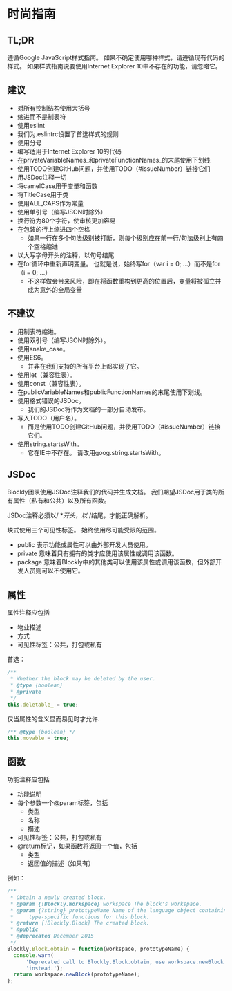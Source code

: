 # 时尚指南

## TL;DR

遵循Google JavaScript样式指南。 如果不确定使用哪种样式，请遵循现有代码的样式。 如果样式指南说要使用Internet Explorer 10中不存在的功能，请忽略它。

## 建议

* 对所有控制结构使用大括号
* 缩进而不是制表符
* 使用eslint
* 我们为.eslintrc设置了首选样式的规则
* 使用分号
* 编写适用于Internet Explorer 10的代码
* 在privateVariableNames_和privateFunctionNames_的末尾使用下划线
* 使用TODO创建GitHub问题，并使用TODO（#issueNumber）链接它们
* 用JSDoc注释一切
* 将camelCase用于变量和函数
* 将TitleCase用于类
* 使用ALL_CAPS作为常量
* 使用单引号（编写JSON时除外）
* 换行符为80个字符，使审核更加容易
* 在包装的行上缩进四个空格
    * 如果一行在多个句法级别被打断，则每个级别应在前一行/句法级别上有四个空格缩进
* 以大写字母开头的注释，以句号结尾
* 在for循环中重新声明变量。 也就是说，始终写for（var i = 0; ...）而不是for（i = 0; ...）
    * 不这样做会带来风险，即在将函数重构到更高的位置后，变量将被孤立并成为意外的全局变量

## 不建议

* 用制表符缩进。
* 使用双引号（编写JSON时除外）。
* 使用snake_case。
* 使用ES6。
    * 并非在我们支持的所有平台上都实现了它。
* 使用let（兼容性表）。
* 使用const（兼容性表）。
* 在publicVariableNames和publicFunctionNames的末尾使用下划线。
* 使用格式错误的JSDoc。
    * 我们的JSDoc将作为文档的一部分自动发布。
* 写入TODO（用户名）。
    * 而是使用TODO创建GitHub问题，并使用TODO（#issueNumber）链接它们。
* 使用string.startsWith。
    * 它在IE中不存在。 请改用goog.string.startsWith。

## JSDoc

Blockly团队使用JSDoc注释我们的代码并生成文档。 我们期望JSDoc用于类的所有属性（私有和公共）以及所有函数。

JSDoc注释必须以/ **开头，以* /结尾，才能正确解析。

块式使用三个可见性标签。 始终使用尽可能受限的范围。

* public 表示功能或属性可以由外部开发人员使用。
* private 意味着只有拥有的类才应使用该属性或调用该函数。
* package 意味着Blockly中的其他类可以使用该属性或调用该函数，但外部开发人员则可以不使用它。

## 属性

属性注释应包括

* 物业描述
* 方式
* 可见性标签：公共，打包或私有

首选：

```js
/**
 * Whether the block may be deleted by the user.
 * @type {boolean}
 * @private
 */
this.deletable_ = true;
```

仅当属性的含义显而易见时才允许.

```js
/** @type {boolean} */
this.movable = true;
```

## 函数

功能注释应包括

* 功能说明
* 每个参数一个@param标签，包括
    * 类型
    * 名称
    * 描述
* 可见性标签：公共，打包或私有
* @return标记，如果函数将返回一个值，包括
    * 类型
    * 返回值的描述（如果有）

例如：

```js
/**
 * Obtain a newly created block.
 * @param {!Blockly.Workspace} workspace The block's workspace.
 * @param {?string} prototypeName Name of the language object containing
 *     type-specific functions for this block.
 * @return {!Blockly.Block} The created block.
 * @public
 * @deprecated December 2015
 */
Blockly.Block.obtain = function(workspace, prototypeName) {
  console.warn(
      'Deprecated call to Blockly.Block.obtain, use workspace.newBlock ' +
      'instead.');
  return workspace.newBlock(prototypeName);
};
```